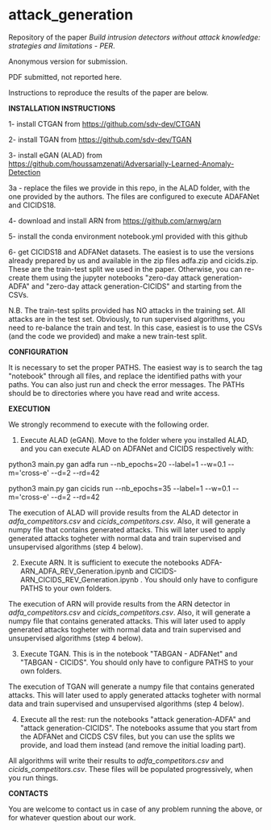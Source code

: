# attack_generation

Repository of the paper *Build intrusion detectors without attack knowledge: strategies and limitations - PER*.

Anonymous version for submission.

PDF submitted, not reported here.

Instructions to reproduce the results of the paper are below.

**INSTALLATION INSTRUCTIONS**

1- install CTGAN from https://github.com/sdv-dev/CTGAN

2- install TGAN from https://github.com/sdv-dev/TGAN

3- install eGAN (ALAD) from https://github.com/houssamzenati/Adversarially-Learned-Anomaly-Detection

3a - replace the files we provide in this repo, in the ALAD folder, with the one provided by the authors. The files are configured to execute ADAFANet and CICIDS18.

4- download and install ARN from https://github.com/arnwg/arn

5- install the conda environment notebook.yml provided with this github

6- get CICIDS18 and ADFANet datasets. The easiest is to use the versions already prepared by us and available in the zip files adfa.zip and cicids.zip. These are the train-test split we used in the paper. Otherwise, you can re-create them using the jupyter notebooks "zero-day attack generation-ADFA" and "zero-day attack generation-CICIDS" and starting from the CSVs. 

N.B. The train-test splits provided has NO attacks in the training set. All attacks are in the test set. Obviously, to run supervised algorithms, you need to re-balance the train and test. In this case, easiest is to use the CSVs (and the code we provided) and make a new train-test split.

**CONFIGURATION**

It is necessary to set the proper PATHS. The easiest way is to search the tag "notebook" through all files, and replace the identified paths with your paths. You can also just run and check the error messages. The PATHs should be to directories where you have read and write access.


**EXECUTION**

We strongly recommend to execute with the following order.

1. Execute ALAD (eGAN). Move to the folder where you installed ALAD, and you can execute ALAD on ADFANet and CICIDS respectively with:

python3 main.py  gan adfa run --nb_epochs=20 --label=1 --w=0.1 --m='cross-e' --d=2 --rd=42

python3 main.py  gan cicids run --nb_epochs=35 --label=1 --w=0.1 --m='cross-e' --d=2 --rd=42

The execution of ALAD will provide results from the ALAD detector in *adfa_competitors.csv* and *cicids_competitors.csv*. Also, it will generate a numpy file that contains generated attacks. This will later used to apply generated attacks togheter with normal data and train supervised and unsupervised algorithms (step 4 below).

2. Execute ARN. It is sufficient to execute the notebooks ADFA-ARN_ADFA_REV_Generation.ipynb and CICIDS-ARN_CICIDS_REV_Generation.ipynb . You should only have to configure PATHS to your own folders.

The execution of ARN will provide results from the ARN detector in *adfa_competitors.csv* and *cicids_competitors.csv*. Also, it will generate a numpy file that contains generated attacks. This will later used to apply generated attacks togheter with normal data and train supervised and unsupervised algorithms (step 4 below).


3. Execute TGAN. This is in the notebook "TABGAN - ADFANet" and "TABGAN - CICIDS". You should only have to configure PATHS to your own folders.

The execution of TGAN will generate a numpy file that contains generated attacks. This will later used to apply generated attacks togheter with normal data and train supervised and unsupervised algorithms (step 4 below).


4. Execute all the rest: run the notebooks "attack generation-ADFA" and "attack generation-CICIDS". The notebooks assume that you start from the  ADFANet and CICDS CSV files, but you can use the splits we provide, and load them instead (and remove the initial loading part).


All algorithms will write their results to *adfa_competitors.csv* and *cicids_competitors.csv*. These files will be populated progressively, when you run things.


**CONTACTS**

You are welcome to contact us in case of any problem running the above, or for whatever question about our work.
